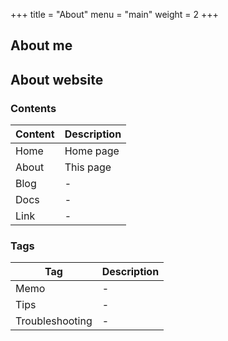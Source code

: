 +++
title  = "About"
menu   = "main"
weight = 2
+++

## About me

## About website

### Contents

| Content | Description |
| --- | --- |
| Home | Home page |
| About | This page |
| Blog | - |
| Docs | - |
| Link | - |

### Tags

| Tag | Description |
| --- | --- |
| Memo | - |
| Tips | - |
| Troubleshooting | - |